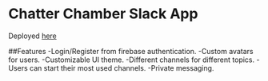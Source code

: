 # Chatter Chamber Slack App

Deployed [here](chamber-chatter.web.app/register)

##Features
-Login/Register from firebase authentication.
-Custom avatars for users.
-Customizable UI theme.
-Different channels for different topics.
-Users can start their most used channels.
-Private messaging.


